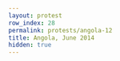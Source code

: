 ```yaml
---
layout: protest
row_index: 28
permalink: protests/angola-12
title: Angola, June 2014
hidden: true
---
```

